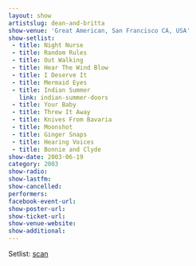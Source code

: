 ```yaml
---
layout: show
artistslug: dean-and-britta
show-venue: 'Great American, San Francisco CA, USA'
show-setlist: 
 - title: Night Nurse
 - title: Random Rules
 - title: Out Walking
 - title: Hear The Wind Blow
 - title: I Deserve It
 - title: Mermaid Eyes
 - title: Indian Summer
   link: indian-summer-doors
 - title: Your Baby
 - title: Threw It Away
 - title: Knives From Bavaria
 - title: Moonshot
 - title: Ginger Snaps
 - title: Hearing Voices
 - title: Bonnie and Clyde
show-date: 2003-06-19
category: 2003
show-radio: 
show-lastfm: 
show-cancelled: 
performers: 
facebook-event-url: 
show-poster-url: 
show-ticket-url: 
show-venue-website: 
show-additional: 
---
```


Setlist: <a href="http://www.ifpthendirt.com/setlists/db6.19.03.html">scan</a>